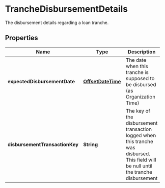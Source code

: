 

# TrancheDisbursementDetails

The disbursement details regarding a loan tranche.
## Properties

Name | Type | Description | Notes
------------ | ------------- | ------------- | -------------
**expectedDisbursementDate** | [**OffsetDateTime**](OffsetDateTime.md) | The date when this tranche is supposed to be disbursed (as Organization Time) |  [optional]
**disbursementTransactionKey** | **String** | The key of the disbursement transaction logged when this tranche was disbursed. This field will be null until the tranche disbursement |  [optional]



